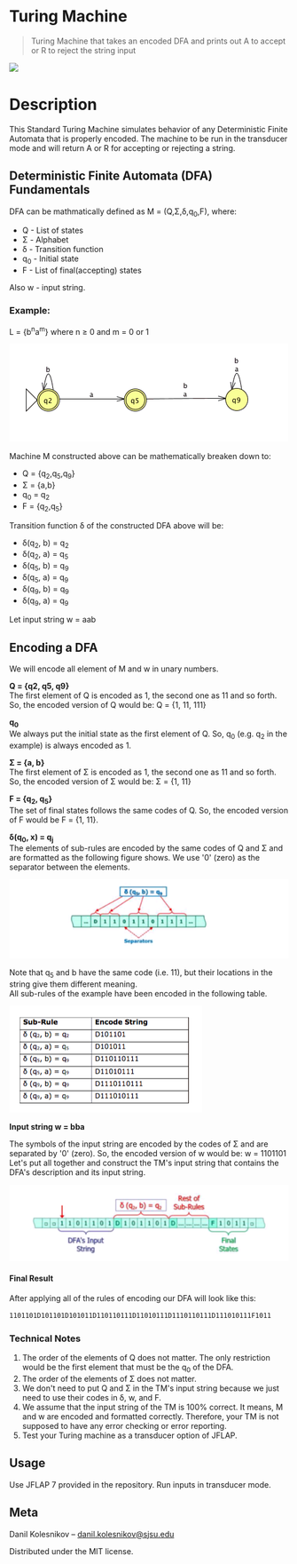 # Turing Machine
> Turing Machine that takes an encoded DFA and prints out A to accept or R to reject the string input 

![](header.png)

# Description
This Standard Turing Machine simulates behavior of any Deterministic Finite Automata that is properly encoded. The machine to be run in the transducer mode and will return A or R for accepting or rejecting a string.

## Deterministic Finite Automata (DFA) Fundamentals
DFA can be mathmatically defined as M = (Q,Σ,δ,q<sub>0</sub>,F), where:
* Q - List of states 
* Σ - Alphabet
* δ - Transition function
* q<sub>0</sub> - Initial state
* F - List of final(accepting) states 

Also w - input string.

### Example: 
L = {b<sup>n</sup>a<sup>m</sup>} where n &#8805; 0 and m = 0 or 1

![](example_dfa.png)


Machine M constructed above can be mathematically breaken down to:

* Q = {q<sub>2</sub>,q<sub>5</sub>,q<sub>9</sub>}
* Σ = {a,b}
* q<sub>0</sub> = q<sub>2</sub>
* F = {q<sub>2</sub>,q<sub>5</sub>}

Transition function δ of the constructed DFA above will be:
* δ(q<sub>2</sub>, b) = q<sub>2</sub>
* δ(q<sub>2</sub>, a) = q<sub>5</sub>
* δ(q<sub>5</sub>, b) = q<sub>9</sub>
* δ(q<sub>5</sub>, a) = q<sub>9</sub>
* δ(q<sub>9</sub>, b) = q<sub>9</sub>
* δ(q<sub>9</sub>, a) = q<sub>9</sub>

Let input string w = aab

## Encoding a DFA 

We will encode all element of M and w in unary numbers.

<b>Q = {q2, q5, q9}</b>
<br>The first element of Q is encoded as 1, the second one as 11 and so forth.
So, the encoded version of Q would be: Q = {1, 11, 111}

<b>q<sub>0</sub></b>
<br>We always put the initial state as the first element of Q. So, q<sub>0</sub> (e.g. q<sub>2</sub> in the example) is always encoded as 1.

<b>Σ = {a, b}</b>
<br>The first element of Σ is encoded as 1, the second one as 11 and so forth. So, the encoded version of Σ would be: Σ = {1, 11}

<b>F = {q<sub>2</sub>, q<sub>5</sub>}</b>
<br>The set of final states follows the same codes of Q. So, the encoded version of F would be F = {1, 11}.


<b>δ(q<sub>0</sub>, x) = q<sub>j</sub></b>
<br>The elements of sub-rules are encoded by the same codes of Q and Σ and are formatted as the following figure shows. We use '0' (zero) as the separator between the elements.

![](separators_dfa.png)


Note that q<sub>5</sub> and b have the same code (i.e. 11), but their locations in the string give them different meaning.
<br>All sub-rules of the example have been encoded in the following table. 

![](table_dfa.png)


<b>Input string w = bba</b>

The symbols of the input string are encoded by the codes of Σ and are separated by '0' (zero). So, the encoded version of w would be: w = 1101101
<br>Let's put all together and construct the TM's input string that contains the DFA's description and its input string.



![](encoded_dfa.png)

#### Final Result

After applying all of the rules of encoding our DFA will look like this:

```sh
1101101D101101D101011D110110111D11010111D1110110111D111010111F1011
```

### Technical Notes
1. The order of the elements of Q does not matter. The only restriction would be the first element that must be the q<sub>0</sub> of the DFA.
2. The order of the elements of Σ does not matter.
3. We don't need to put Q and Σ in the TM's input string because we just need to use their codes in δ, w, and F.
4. We assume that the input string of the TM is 100% correct. It means, M and w are encoded and formatted correctly. Therefore, your  TM is not supposed to have any error checking or error reporting.
5. Test your Turing machine as a transducer option of JFLAP.

## Usage

Use JFLAP 7 provided in the repository. Run inputs in transducer mode.

## Meta

Danil Kolesnikov – danil.kolesnikov@sjsu.edu

Distributed under the MIT license.
